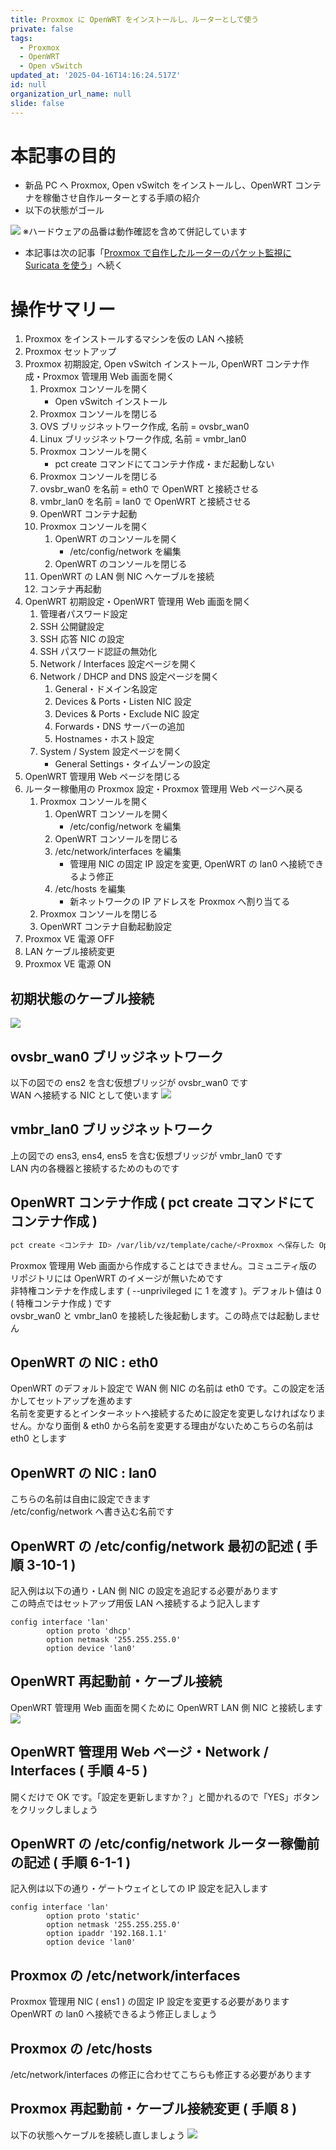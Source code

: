 ```yaml
---
title: Proxmox に OpenWRT をインストールし、ルーターとして使う
private: false
tags:
  - Proxmox
  - OpenWRT
  - Open vSwitch
updated_at: '2025-04-16T14:16:24.517Z'
id: null
organization_url_name: null
slide: false
---
```


# 本記事の目的
* 新品 PC へ Proxmox, Open vSwitch をインストールし、OpenWRT コンテナを稼働させ自作ルーターとする手順の紹介
* 以下の状態がゴール

![](https://raw.githubusercontent.com/YuhichYOC/web-articles/main/images/openwrt-in-proxmox/4_goal.png)
※ハードウェアの品番は動作確認を含めて併記しています

* 本記事は次の記事「[Proxmox で自作したルーターのパケット監視に Suricata を使う](https://zenn.dev/yuhichyoc/articles/suricata-in-proxmox)」へ続く

# 操作サマリー
1. Proxmox をインストールするマシンを仮の LAN へ接続
1. Proxmox セットアップ
1. Proxmox 初期設定, Open vSwitch インストール, OpenWRT コンテナ作成・Proxmox 管理用 Web 画面を開く
    1. Proxmox コンソールを開く
        * Open vSwitch インストール
    1. Proxmox コンソールを閉じる
    1. OVS ブリッジネットワーク作成, 名前 = ovsbr_wan0
    1. Linux ブリッジネットワーク作成, 名前 = vmbr_lan0
    1. Proxmox コンソールを開く
        * pct create コマンドにてコンテナ作成・まだ起動しない
    1. Proxmox コンソールを閉じる
    1. ovsbr_wan0 を名前 = eth0 で OpenWRT と接続させる
    1. vmbr_lan0 を名前 = lan0 で OpenWRT と接続させる
    1. OpenWRT コンテナ起動
    1. Proxmox コンソールを開く
        1. OpenWRT のコンソールを開く
            * /etc/config/network を編集
        1. OpenWRT のコンソールを閉じる
    1. OpenWRT の LAN 側 NIC へケーブルを接続
    1. コンテナ再起動
1. OpenWRT 初期設定・OpenWRT 管理用 Web 画面を開く
    1. 管理者パスワード設定
    1. SSH 公開鍵設定
    1. SSH 応答 NIC の設定
    1. SSH パスワード認証の無効化
    1. Network / Interfaces 設定ページを開く
    1. Network / DHCP and DNS 設定ページを開く
        1. General・ドメイン名設定
        1. Devices & Ports・Listen NIC 設定
        1. Devices & Ports・Exclude NIC 設定
        1. Forwards・DNS サーバーの追加
        1. Hostnames・ホスト設定
    1. System / System 設定ページを開く
        * General Settings・タイムゾーンの設定
1. OpenWRT 管理用 Web ページを閉じる
1. ルーター稼働用の Proxmox 設定・Proxmox 管理用 Web ページへ戻る
    1. Proxmox コンソールを開く
        1. OpenWRT コンソールを開く
            * /etc/config/network を編集
        1. OpenWRT コンソールを閉じる
        1. /etc/network/interfaces を編集
            * 管理用 NIC の固定 IP 設定を変更, OpenWRT の lan0 へ接続できるよう修正
        1. /etc/hosts を編集
            * 新ネットワークの IP アドレスを Proxmox へ割り当てる
    1. Proxmox コンソールを閉じる
    1. OpenWRT コンテナ自動起動設定
1. Proxmox VE 電源 OFF
1. LAN ケーブル接続変更
1. Proxmox VE 電源 ON

## 初期状態のケーブル接続
![](https://raw.githubusercontent.com/YuhichYOC/web-articles/main/images/openwrt-in-proxmox/1_initial.png)

## ovsbr_wan0 ブリッジネットワーク
以下の図での ens2 を含む仮想ブリッジが ovsbr_wan0 です  
WAN へ接続する NIC として使います
![](https://raw.githubusercontent.com/YuhichYOC/web-articles/main/images/openwrt-in-proxmox/2_create_openwrt_container.png)

## vmbr_lan0 ブリッジネットワーク
上の図での ens3, ens4, ens5 を含む仮想ブリッジが vmbr_lan0 です  
LAN 内の各機器と接続するためのものです

## OpenWRT コンテナ作成 ( pct create コマンドにてコンテナ作成 )
```sh
pct create <コンテナ ID> /var/lib/vz/template/cache/<Proxmox へ保存した OpenWRT のイメージ> --arch <ホストマシンのアーキテクチャ> --hostname <コンテナ名> --rootfs local-lvm:<使用するディスクサイズ> --memory <割り当てるメモリサイズ> --cores <割り当てる CPU コア数> --ostype unmanaged --unprivileged 1
```
Proxmox 管理用 Web 画面から作成することはできません。コミュニティ版のリポジトリには OpenWRT のイメージが無いためです  
非特権コンテナを作成します ( --unprivileged に 1 を渡す )。デフォルト値は 0 ( 特権コンテナ作成 ) です  
ovsbr_wan0 と vmbr_lan0 を接続した後起動します。この時点では起動しません

## OpenWRT の NIC : eth0
OpenWRT のデフォルト設定で WAN 側 NIC の名前は eth0 です。この設定を活かしてセットアップを進めます  
名前を変更するとインターネットへ接続するために設定を変更しなければなりません。かなり面倒 & eth0 から名前を変更する理由がないためこちらの名前は eth0 とします

## OpenWRT の NIC : lan0
こちらの名前は自由に設定できます  
/etc/config/network へ書き込む名前です

## OpenWRT の /etc/config/network 最初の記述 ( 手順 3-10-1 )
記入例は以下の通り・LAN 側 NIC の設定を追記する必要があります  
この時点ではセットアップ用仮 LAN へ接続するよう記入します
```
config interface 'lan'
        option proto 'dhcp'
        option netmask '255.255.255.0'
        option device 'lan0'
```

## OpenWRT 再起動前・ケーブル接続
OpenWRT 管理用 Web 画面を開くために OpenWRT LAN 側 NIC と接続します
![](https://raw.githubusercontent.com/YuhichYOC/web-articles/main/images/openwrt-in-proxmox/3_openwrt_setting.png)

## OpenWRT 管理用 Web ページ・Network / Interfaces ( 手順 4-5 )
開くだけで OK です。「設定を更新しますか？」と聞かれるので「YES」ボタンをクリックしましょう

## OpenWRT の /etc/config/network ルーター稼働前の記述 ( 手順 6-1-1 )
記入例は以下の通り・ゲートウェイとしての IP 設定を記入します
```
config interface 'lan'
        option proto 'static'
        option netmask '255.255.255.0'
        option ipaddr '192.168.1.1'
        option device 'lan0'
```

## Proxmox の /etc/network/interfaces
Proxmox 管理用 NIC ( ens1 ) の固定 IP 設定を変更する必要があります  
OpenWRT の lan0 へ接続できるよう修正しましょう

## Proxmox の /etc/hosts
/etc/network/interfaces の修正に合わせてこちらも修正する必要があります

## Proxmox 再起動前・ケーブル接続変更 ( 手順 8 )
以下の状態へケーブルを接続し直しましょう
![](https://raw.githubusercontent.com/YuhichYOC/web-articles/main/images/openwrt-in-proxmox/4_goal.png)
